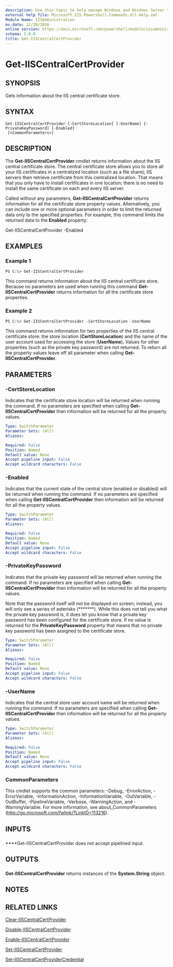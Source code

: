 ```yaml
---
description: Use this topic to help manage Windows and Windows Server technologies with Windows PowerShell.
external help file: Microsoft.IIS.Powershell.Commands.dll-Help.xml
Module Name: IISAdministration
ms.date: 12/20/2016
online version: https://docs.microsoft.com/powershell/module/iisadministration/get-iiscentralcertprovider?view=windowsserver2022-ps&wt.mc_id=ps-gethelp
schema: 2.0.0
title: Get-IISCentralCertProvider
---
```


# Get-IISCentralCertProvider

## SYNOPSIS
Gets information about the IIS central certificate store.

## SYNTAX

```
Get-IISCentralCertProvider [-CertStoreLocation] [-UserName] [-PrivateKeyPassword] [-Enabled]
 [<CommonParameters>]
```

## DESCRIPTION
The **Get-IISCentralCertProvider** cmdlet returns information about the IIS central certificate store.
The central certificate store allows you to store all your IIS certificates in a centralized location (such as a file share); IIS servers then retrieve certificate from this centralized location.
That means that you only have to install certificates in one location; there is no need to install the same certificate on each and every IIS server.

Called without any parameters, **Get-IISCentralCertProvider** returns information for all the certificate store property values.
Alternatively, you can include one or more optional parameters in order to limit the returned data only to the specified properties.
For example, this command limits the returned data to the **Enabled** property:

Get-IISCentralCertProvider -Enabled

## EXAMPLES

### Example 1
```
PS C:\> Get-IISCentralCertProvider
```

This command returns information about the IIS central certificate store.
Because no parameters are used when running this command **Get-IISCentralCertProvider** returns information for all the certificate store properties.

### Example 2
```
PS C:\> Get-IISCentralCertProvider -CertStoreLocation -UserName
```

This command returns information for two properties of the IIS central certificate store: the store location (**CertStoreLocation**) and the name of the user account used for accessing the store (**UserName**).
Values for other properties (such as the private key password) are not returned.
To return all the property values leave off all parameter when calling **Get-IISCentralCertProvider**.

## PARAMETERS

### -CertStoreLocation
Indicates that the certificate store location will be returned when running the command.
If no parameters are specified when calling **Get-IISCentralCertProvider** then information will be returned for all the property values.

```yaml
Type: SwitchParameter
Parameter Sets: (All)
Aliases: 

Required: False
Position: Named
Default value: None
Accept pipeline input: False
Accept wildcard characters: False
```

### -Enabled
Indicates that the current state of the central store (enabled or disabled) will be returned when running the command.
If no parameters are specified when calling **Get-IISCentralCertProvider** then information will be returned for all the property values.

```yaml
Type: SwitchParameter
Parameter Sets: (All)
Aliases: 

Required: False
Position: Named
Default value: None
Accept pipeline input: False
Accept wildcard characters: False
```

### -PrivateKeyPassword
Indicates that the private key password will be returned when running the command.
If no parameters are specified when calling **Get-IISCentralCertProvider** then information will be returned for all the property values.

Note that the password itself will not be displayed on screen; instead, you will only see a series of asterisks (*******).
While this does not tell you what the private key password is, it does let you know that a private key password has been configured for the certificate store.
If no value is returned for the **PrivateKeyPassword** property that means that no private key password has been assigned to the certificate store.

```yaml
Type: SwitchParameter
Parameter Sets: (All)
Aliases: 

Required: False
Position: Named
Default value: None
Accept pipeline input: False
Accept wildcard characters: False
```

### -UserName
Indicates that the central store user account name will be returned when running the command.
If no parameters are specified when calling **Get-IISCentralCertProvider** then information will be returned for all the property values.

```yaml
Type: SwitchParameter
Parameter Sets: (All)
Aliases: 

Required: False
Position: Named
Default value: None
Accept pipeline input: False
Accept wildcard characters: False
```

### CommonParameters
This cmdlet supports the common parameters: -Debug, -ErrorAction, -ErrorVariable, -InformationAction, -InformationVariable, -OutVariable, -OutBuffer, -PipelineVariable, -Verbose, -WarningAction, and -WarningVariable. For more information, see about_CommonParameters (http://go.microsoft.com/fwlink/?LinkID=113216).

## INPUTS

###  
****Get-IISCentralCertProvider does not accept pipelined input.

## OUTPUTS

###  
**Get-IISCentralCertProvider** returns instances of the **System.String** object.

## NOTES

## RELATED LINKS

[Clear-IISCentralCertProvider](./Clear-IISCentralCertProvider.md)

[Disable-IISCentralCertProvider](./Disable-IISCentralCertProvider.md)

[Enable-IISCentralCertProvider](./Enable-IISCentralCertProvider.md)

[Set-IISCentralCertProvider](./Set-IISCentralCertProvider.md)

[Set-IISCentralCertProviderCredential](./Set-IISCentralCertProviderCredential.md)


